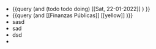 - {{query (and (todo todo doing) [[Sat, 22-01-2022]] ) }}
- {{query (and [[Finanzas Públicas]] [[yellow]] )}}
- sasd
- sad
- dsd
-